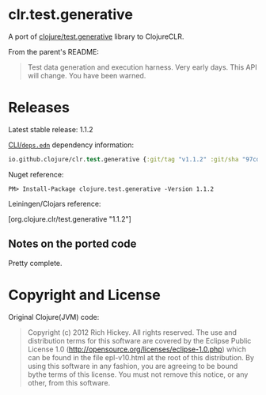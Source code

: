 # clr.test.generative #

A port of [clojure/test.generative](https://github.com/clojure/test.generative) library to ClojureCLR.

From the parent's README:

> Test data generation and execution harness. Very early days. This API will change. You have been warned.

# Releases


Latest stable release: 1.1.2

[CLI/`deps.edn`](https://clojure.org/reference/deps_edn) dependency information:
```clojure
io.github.clojure/clr.test.generative {:git/tag "v1.1.2" :git/sha "97cd08c"}
```



Nuget reference:

    PM> Install-Package clojure.test.generative -Version 1.1.2

Leiningen/Clojars reference:

   [org.clojure.clr/test.generative "1.1.2"]
   
## Notes on the ported code ##

Pretty complete.

   
# Copyright and License #

Original Clojure(JVM) code: 


>Copyright (c) 2012 Rich Hickey. All rights reserved.  The use and distribution terms for this software are covered by the Eclipse Public License 1.0 (http://opensource.org/licenses/eclipse-1.0.php) which can be found in the file epl-v10.html at the root of this distribution. By using this software in any fashion, you are agreeing to be bound bythe terms of this license.  You must not remove this notice, or any other, from this software.


[Eclipse Public License 1.0]: http://opensource.org/licenses/eclipse-1.0.php